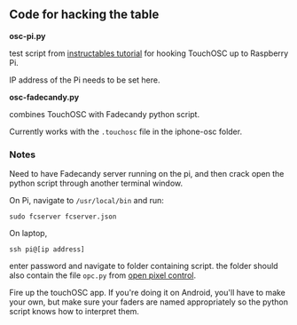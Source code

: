 ## Code for hacking the table

**osc-pi.py**

test script from [instructables tutorial](http://www.instructables.com/id/R-Pi-control-Android-iPhone-via-OSC/step3/Making-the-python-script-more-like-transferring-it/) for hooking TouchOSC up to Raspberry Pi.

IP address of the Pi needs to be set here.

**osc-fadecandy.py**

combines TouchOSC with Fadecandy python script.

Currently works with the `.touchosc` file in the iphone-osc folder.

### Notes

Need to have Fadecandy server running on the pi, and then crack open the python script through another terminal window.

On Pi, navigate to `/usr/local/bin` and run:

`sudo fcserver fcserver.json`

On laptop, 

`ssh pi@[ip address]`

enter password and navigate to folder containing script. the folder should also contain the file `opc.py` from [open pixel control](https://github.com/zestyping/openpixelcontrol). 

Fire up the touchOSC app. If you're doing it on Android, you'll have to make your own, but make sure your faders are named appropriately so the python script knows how to interpret them. 

